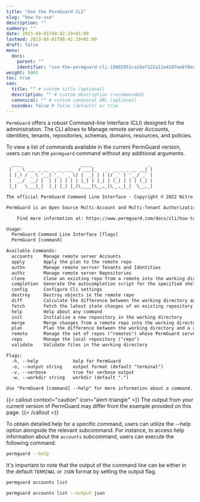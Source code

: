 ```yaml
---
title: "Use the PermGuard CLI"
slug: "how-to-use"
description: ""
summary: ""
date: 2023-08-01T00:42:19+01:00
lastmod: 2023-08-01T00:42:19+01:00
draft: false
menu:
  docs:
    parent: ""
    identifier: "use-the-permguard-cli-10802952ca15ef122a11e4287ee6f8ee"
weight: 5001
toc: true
seo:
  title: "" # custom title (optional)
  description: "" # custom description (recommended)
  canonical: "" # custom canonical URL (optional)
  noindex: false # false (default) or true
---
```


`PermGuard` offers a robust Command-line Interface (CLI) designed for the administration.
The CLI allows to Manage remote server Accounts, identities, tenants, repositories, schemas, domains, resources, and policies.

To view a list of commands available in the current PermGuard version, users can run the `permguard` command without any additional arguments.

```txt
  ____                      ____                     _
 |  _ \ ___ _ __ _ __ ___  / ___|_   _  __ _ _ __ __| |
 | |_) / _ \ '__| '_ ` _ \| |  _| | | |/ _` | '__/ _` |
 |  __/  __/ |  | | | | | | |_| | |_| | (_| | | | (_| |
 |_|   \___|_|  |_| |_| |_|\____|\__,_|\__,_|_|  \__,_|

The official PermGuard Command Line Interface - Copyright © 2022 Nitro Agility S.r.l.

PermGuard is an Open Source Multi-Account and Multi-Tenant Authorization Provider.

	Find more information at: https://www.permguard.com/docs/cli/how-to-use/

Usage:
  PermGuard Command Line Interface [flags]
  PermGuard [command]

Available Commands:
  accounts    Manage remote server Accounts
  apply       Apply the plan to the remote repo
  authn       Manage remote serrver Tenants and Identities
  authz       Manage remote server Repositories
  clone       Clone an existing repo from a remote into the working directory
  completion  Generate the autocompletion script for the specified shell
  config      Configure Cli settings
  destroy     Destroy objects in the remote repo
  diff        Calculate the difference between the working directory and a remote repo
  fetch       Fetch the latest state changes of an existing repository
  help        Help about any command
  init        Initialize a new repository in the working directory
  merge       Merge changes from a remote repo into the working directory
  plan        Plan the difference between the working directory and a remote repo to be applied
  remote      Manage the set of repos ("remotes") whose PermGuard servers you track
  repo        Manage the local repository ("repo")
  validate    Validate files in the working directory

Flags:
  -h, --help             help for PermGuard
  -o, --output string    output format (default "terminal")
  -v, --verbose          true for verbose output
  -w, --workdir string   workdir (default ".")

Use "PermGuard [command] --help" for more information about a command.
```

{{< callout context="caution" icon="alert-triangle" >}}
The output from your current version of PermGuard may differ from the example provided on this page.
{{< /callout >}}

To obtain detailed help for a specific command, users can utilize the --help option alongside the relevant subcommand.
For instance, to access help information about the `accounts` subcommand, users can execute the following command:

```bash
permguard --help
```

It's important to note that the output of the command line can be either in the default `TERMINAL` or `JSON` format by setting the output flag.

```bash
permguard accounts list
```

```bash
permguard accounts list --output json
```
